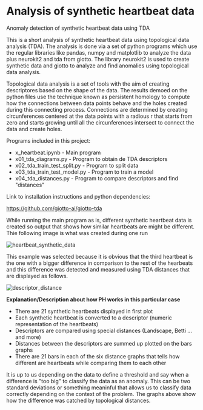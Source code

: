 # Analysis of synthetic heartbeat data
Anomaly detection of synthetic heartbeat data using TDA

This is a short analysis of synthetic heartbeat data using topological data analysis (TDA).  The analysis is done via a set of python programs which use the regular libraries like pandas, numpy and matplotlib to analyze the data plus neurokit2 and tda from giotto. The library neurokit2 is used to create synthetic data and giotto to analyze and find anomalies using topological data analysis.

Topological data analysis is a set of tools with the aim of creating descriptores based on the shape of the data.  The results demoed on the python files use the technique known as persistent homology to compute how the connections between data points behave and the holes created during this connecting process.  Connections are determined by creating circunferences centered at the data points with a radious r that starts from zero and starts growing until all the circunferences intersect to connect the data and create holes.

Programs included in this project:

- x_heartbeat.ipynb - Main program
- x01_tda_diagrams.py - Program to obtain de TDA descriptors
- x02_tda_train_test_split.py - Program to split data
- x03_tda_train_test_model.py - Program to train a model
- x04_tda_distances.py - Program to compare descriptors and find "distances"

Link to installation instructions and python dependencies:

https://github.com/giotto-ai/giotto-tda

While running the main program as is, different synthetic heartbeat data is created so output that shows how similar heartbeats are might be different.  Thie following image is what was created during one run

![heartbeat_synthetic_data](https://user-images.githubusercontent.com/98497219/168491776-5dd9a12a-4fef-4c92-beb1-e015b94efec8.jpg)

This example was selected because it is obvious that the third heartbeat is the one with a bigger difference in comparison to the rest of the hearbeats and this difference was detected and measured using TDA distances that are displayed as follows.

![descriptor_distance](https://user-images.githubusercontent.com/98497219/168492179-7ea91e27-6394-4049-992b-c4d60fa99707.jpg)

**Explanation/Description about how PH works in this particular case**

- There are 21 synthetic heartbeats displayed in first plot
- Each synthetic heartbeat is converted to a descriptor (numeric representation of the heartbeats)
- Descriptors are compared using special distances (Landscape, Betti ... and more)
- Distances between the descriptors are summed up plotted on the bars graphs
- There are 21 bars in each of the six distance graphs that tells how different are heartbeats while comparing them to each other

It is up to us depending on the data to define a threshold and say when a difference is "too big" to classify the data as an anomaly.  This can be two standard deviations or something meaninful that allows us to classify data correctly depending on the context of the problem.  The graphs above show how the difference was catched by topological distances.
